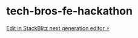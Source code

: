 # tech-bros-fe-hackathon

[Edit in StackBlitz next generation editor ⚡️](https://stackblitz.com/~/github.com/DianaSlepikaite/tech-bros-fe-hackathon)